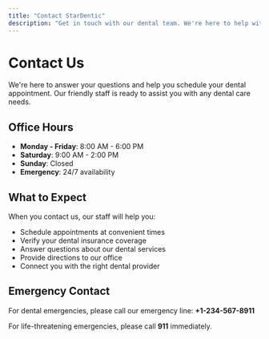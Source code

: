 ```yaml
---
title: "Contact StarDentic"
description: "Get in touch with our dental team. We're here to help with all your oral health needs."
---
```


# Contact Us

We're here to answer your questions and help you schedule your dental appointment. Our friendly staff is ready to assist you with any dental care needs.

## Office Hours

- **Monday - Friday**: 8:00 AM - 6:00 PM
- **Saturday**: 9:00 AM - 2:00 PM  
- **Sunday**: Closed
- **Emergency**: 24/7 availability

## What to Expect

When you contact us, our staff will help you:
- Schedule appointments at convenient times
- Verify your dental insurance coverage
- Answer questions about our dental services
- Provide directions to our office
- Connect you with the right dental provider

## Emergency Contact

For dental emergencies, please call our emergency line: **+1-234-567-8911**

For life-threatening emergencies, please call **911** immediately.